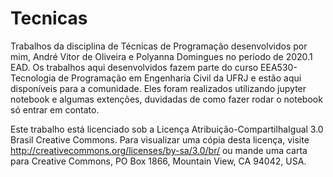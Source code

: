 # Tecnicas
Trabalhos da disciplina de Técnicas de Programação desenvolvidos por mim, André Vitor de Oliveira e Polyanna Domingues no período de 2020.1 EAD.
Os trabalhos aqui desenvolvidos fazem parte do curso EEA530-Tecnologia de Programação em Engenharia Civil da UFRJ e estão aqui disponíveis para a comunidade.
Eles foram realizados utilizando jupyter notebook e algumas extenções, duvidadas de como fazer rodar o notebook só entrar em contato.

Este trabalho está licenciado sob a Licença Atribuição-CompartilhaIgual 3.0 Brasil Creative Commons. Para visualizar uma cópia desta licença, visite http://creativecommons.org/licenses/by-sa/3.0/br/ ou mande uma carta para Creative Commons, PO Box 1866, Mountain View, CA 94042, USA.
